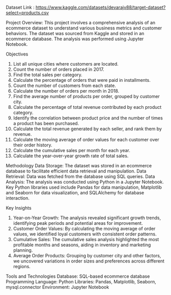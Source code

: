 Dataset Link : https://www.kaggle.com/datasets/devarajv88/target-dataset?select=products.csv

Project Overview:
This project involves a comprehensive analysis of an ecommerce dataset to understand various business metrics and customer behaviors. The dataset was sourced from Kaggle and stored in an ecommerce database. The analysis was performed using Jupyter Notebook.

Objectives
1. List all unique cities where customers are located.
2. Count the number of orders placed in 2017.
3. Find the total sales per category.
4. Calculate the percentage of orders that were paid in installments.
5. Count the number of customers from each state. 
6. Calculate the number of orders per month in 2018.
7. Find the average number of products per order, grouped by customer city.
8. Calculate the percentage of total revenue contributed by each product category.
9. Identify the correlation between product price and the number of times a product has been purchased.
10. Calculate the total revenue generated by each seller, and rank them by revenue.
11. Calculate the moving average of order values for each customer over their order history.
12. Calculate the cumulative sales per month for each year.
13. Calculate the year-over-year growth rate of total sales.

Methodology
Data Storage: The dataset was stored in an ecommerce database to facilitate efficient data retrieval and manipulation.
Data Retrieval: Data was fetched from the database using SQL queries.
Data Analysis: The analysis was conducted using Python in a Jupyter Notebook. Key Python libraries used include Pandas for data manipulation, Matplotlib and Seaborn for data visualization, and SQLAlchemy for database interaction.

Key Insights
1. Year-on-Year Growth: The analysis revealed significant growth trends, identifying peak periods and potential areas for improvement.
2. Customer Order Values: By calculating the moving average of order values, we identified loyal customers with consistent order patterns.
3. Cumulative Sales: The cumulative sales analysis highlighted the most profitable months and seasons, aiding in inventory and marketing planning.
4. Average Order Products: Grouping by customer city and other factors, we uncovered variations in order sizes and preferences across different regions.

Tools and Technologies
Database: SQL-based ecommerce database
Programming Language: Python
Libraries: Pandas, Matplotlib, Seaborn, mysql.connector
Environment: Jupyter Notebook
